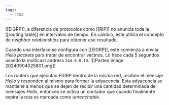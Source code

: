 ```yaml
---
tags:
  - CCNA
---
```

[[EIGRP]], a diferencia de protocolos como [[RIP]] no anuncia toda la [[routing table]] en intervalos de tiempo. En cambio, este utiliza el concepto de _neighbor relationships_ para obtener ese resultado. 

Cuando una interface se configura con [[EIGRP]], este comienza a enviar _Hello packets_ para tratar de encontrar vecinos. Lo hace cada 5 segundos usando la multicast address `244.0.0.10`. 
![[Pasted image 20240904025801.png]]

Los routers que ejecutan EIGRP dentro de la misma red, reciben el mensaje _Hello_ y responden al mismo para formar la adyacencia. Esta adyacencia se mantiene a menos que se dejen de recibir una cantidad determinada de mensajes _Hello_, entonces se activa un contador que cuando finalmente expira la ruta es marcada como _unreachable_. 